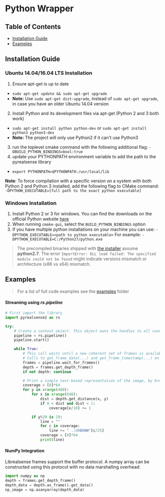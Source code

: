 # Python Wrapper

## Table of Contents
* [Installation Guide](#installation-guide)
* [Examples](#examples)

## Installation Guide

### Ubuntu 14.04/16.04 LTS Installation
1. Ensure apt-get is up to date
  * `sudo apt-get update && sudo apt-get upgrade`
  * **Note:** Use `sudo apt-get dist-upgrade`, instead of `sudo apt-get upgrade`, in case you have an older Ubuntu 14.04 version
2. Install Python and its development files via apt-get (Python 2 and 3 both work)
  * `sudo apt-get install python python-dev` or `sudo apt-get install python3 python3-dev`
  * **Note:** The project will only use Python2 if it can't use Python3
3. run the toplevel cmake command with the following additional flag: `-DBUILD_PYTHON_BINDINGS=bool:true`
4. update your PYTHONPATH environment variable to add the path to the pyrealsense library
  * `export PYTHONPATH=$PYTHONPATH:/usr/local/lib`

**Note**: To force compilation with a specific version on a system with both Python 2 and Python 3 installed, add the following flag to CMake command:
`-DPYTHON_EXECUTABLE=[full path to the exact python executable]`

### Windows Installation
1. Install Python 2 or 3 for windows. You can find the downloads on the official Python website [here](https://www.python.org/downloads/windows/)
2. When running `cmake-gui`, select the `BUILD_PYTHON_BINDINGS` option
3. If you have multiple python installations on your machine you can use: `-DPYTHON_EXECUTABLE=<path to python executable>`
For example: `-DPYTHON_EXECUTABLE=C:/Python27/python.exe`

> The precompiled binaries shipped with [the installer](https://github.com/IntelRealSense/librealsense/releases/download/v2.8.2/Intel.RealSense.SDK.exe) assume **python2.7**.
>The error `ImportError: DLL load failed: The specified module could not be found` might indicate versions mismatch or architecture (x86 vs x64) mismatch. 

## Examples

> For a list of full code examples see the [examples](./examples) folder

#### Streaming using _rs.pipeline_
```python
# First import the library
import pyrealsense2 as rs

try:
    # Create a context object. This object owns the handles to all connected realsense devices
    pipeline = rs.pipeline()
    pipeline.start()

    while True:
        # This call waits until a new coherent set of frames is available on a device
        # Calls to get_frame_data(...) and get_frame_timestamp(...) on a device will return stable values until wait_for_frames(...) is called
        frames = pipeline.wait_for_frames()
        depth = frames.get_depth_frame()
        if not depth: continue

        # Print a simple text-based representation of the image, by breaking it into 10x20 pixel regions and approximating the coverage of pixels within one meter
        coverage = [0]*64
        for y in xrange(480):
            for x in xrange(640):
                dist = depth.get_distance(x, y)
                if 0 < dist and dist < 1:
                    coverage[x/10] += 1

            if y%20 is 19:
                line = ""
                for c in coverage:
                    line += " .:nhBXWW"[c/25]
                coverage = [0]*64
                print(line)
```

#### NumPy Integration
Librealsense frames support the buffer protocol. A numpy array can be constructed using this protocol with no data marshalling overhead:
```python
import numpy as np
depth = frames.get_depth_frame()
depth_data = depth.as_frame().get_data()
np_image = np.asanyarray(depth_data)
```
